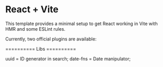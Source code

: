 # React + Vite


This template provides a minimal setup to get React working in Vite with HMR and some ESLint rules.

Currently, two official plugins are available:

========== Libs ==========

uuid = ID generator in search;
date-fns = Date manipulator;
